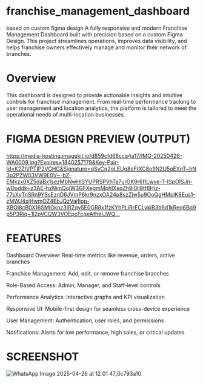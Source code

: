 # franchise_management_dashboard
based on custom figma design
A fully responsive and modern Franchise Management Dashboard built with precision based on a custom Figma Design. This project streamlines operations, improves data visibility, and helps franchise owners effectively manage and monitor their network of branches.

# Overview
This dashboard is designed to provide actionable insights and intuitive controls for franchise management. From real-time performance tracking to user management and location analytics, the platform is tailored to meet the operational needs of multi-location businesses.
# FIGMA DESIGN PREVIEW (OUTPUT)
https://media-hosting.imagekit.io/d859cfd68cca4a17/IMG-20250426-WA0009.jpg?Expires=1840257179&Key-Pair-Id=K2ZIVPTIP2VGHC&Signature=qSvCq2gLEUg8eFtXC8e9N2U5oEXnT~hN3u2PZW03VW9E0V~-bZ-EMxzx0XZ5daBx1sezMbNwHlSYUPRSPVhTa7urGK9r6I1Lwve-T-ISpOISJn-wDoddk~z3AE-hzNimQojW3GFXegmMphlXsqZh9I0lj9tf6Hiz-77sXyTnSRn9YSsEznD6JVmP6kr9nzxOA24p8szZjw5u9OoQgHMplK8Eus1-zMWJ4xjHwmOZ4EbJQzVajfjop-XBOl8cB0X16SMjGknz3IRZqy5E0GR8x1fzKYhPLiRrECLvkiB3b6d1kReq6Bq9p5P3Riq~1l2pVCQW3VOEpcFcgeAfheIJWQ__
# FEATURES
Dashboard Overview: Real-time metrics like revenue, orders, active branches

Franchise Management: Add, edit, or remove franchise branches

Role-Based Access: Admin, Manager, and Staff-level controls

Performance Analytics: Interactive graphs and KPI visualization

Responsive UI: Mobile-first design for seamless cross-device experience

User Management: Authentication, user roles, and permissions

Notifications: Alerts for low performance, high sales, or critical updates
# SCREENSHOT
![WhatsApp Image 2025-04-26 at 12 01 47_0c793a10](https://github.com/user-attachments/assets/05da6182-3d76-4ae3-b8c1-71ed7bb67be0)
